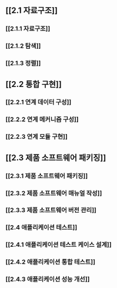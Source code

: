 ## [[2.1 자료구조]]
### [[2.1.1 자료구조]]
### [[2.1.2 탐색]]
### [[2.1.3 정렬]]
## [[2.2 통합 구현]]
### [[2.2.1 연계 데이터 구성]]
### [[2.2.2 연계 메커니즘 구성]]
### [[2.2.3 연계 모듈 구현]]
## [[2.3 제품 소프트웨어 패키징]]
### [[2.3.1 제품 소프트웨어 패키징]]
### [[2.3.2 제품 소프트웨어 매뉴얼 작성]]
### [[2.3.3 제품 소프트웨어 버전 관리]]
### [[2.4 애플리케이션 테스트]]
### [[2.4.1 애플리케이션 테스트 케이스 설계]]
### [[2.4.2 애플리케이션 통합 테스트]]
### [[2.4.3 애플리케이션 성능 개선]]